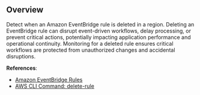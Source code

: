## Overview

Detect when an Amazon EventBridge rule is deleted in a region. Deleting an EventBridge rule can disrupt event-driven workflows, delay processing, or prevent critical actions, potentially impacting application performance and operational continuity. Monitoring for a deleted rule ensures critical workflows are protected from unauthorized changes and accidental disruptions.

**References**:
- [Amazon EventBridge Rules](https://docs.aws.amazon.com/eventbridge/latest/userguide/eb-rules.html)
- [AWS CLI Command: delete-rule](https://awscli.amazonaws.com/v2/documentation/api/latest/reference/events/delete-rule.html)
